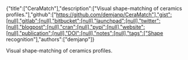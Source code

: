 {"title":["CeraMatch"],"description":["Visual shape-matching of ceramics profiles."],"github":["https://github.com/demjanp/CeraMatch"],"gist":[null],"gitlab":[null],"bitbucket":[null],"launchpad":[null],"twitter":[null],"blogpost":[null],"cran":[null],"pypi":[null],"website":[null],"publication":[null],"DOI":[null],"notes":[null],"tags":["Shape recognition"],"authors":["demjanp"]}

Visual shape-matching of ceramics profiles.